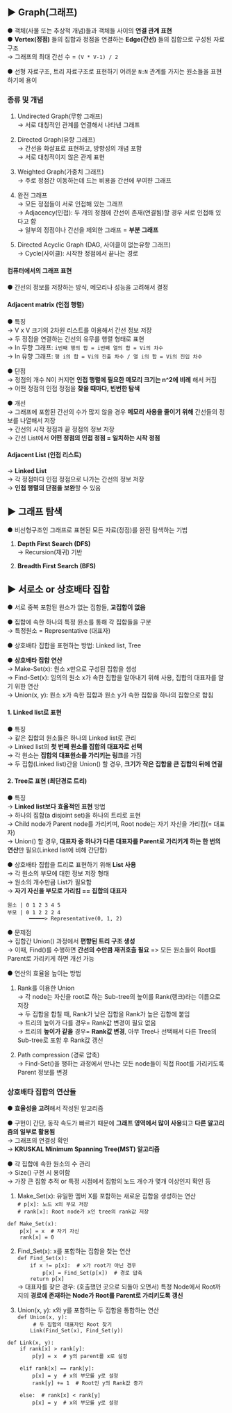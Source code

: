 ## ▶ Graph(그래프)
● 객체(사물 또는 추상적 개념)들과 객체들 사이의 **연결 관계 표현**  
● **Vertex(정점)** 들의 집합과 정점을 연결하는 **Edge(간선)** 들의 집합으로 구성된 자료구조  
  → 그래프의 최대 간선 수 = `(V * V-1) / 2`  
  
● 선형 자료구조, 트리 자료구조로 표현하기 어려운 `N:N` 관계를 가지는 원소들을 표현하기에 용이  

### 종류 및 개념
1. Undirected Graph(무향 그래프)  
  → 서로 대칭적인 관계를 연결해서 나타낸 그래프  

2. Directed Graph(유향 그래프)  
  → 간선을 화살표로 표현하고, 방향성의 개념 포함  
  → 서로 대칭적이지 않은 관계 표현  
  
3. Weighted Graph(가중치 그래프)  
  → 주로 정점간 이동하는데 드는 비용을 간선에 부여햔 그래프  

4. 완전 그래프  
  → 모든 정점들이 서로 인접해 있는 그래프  
  → Adjacency(인접): 두 개의 정점에 간선이 존재(연결됨)할 경우 서로 인접해 있다고 함  
  → 일부의 정점이나 간선을 제외한 그래프 = **부분 그래프**  
  
5. Directed Acyclic Graph (DAG, 사이클이 없는유향 그래프)  
  → Cycle(사이클): 시작한 정점에서 끝나는 경로  
  
#### 컴퓨터에서의 그래프 표현
● 간선의 정보를 저장하는 방식, 메모리나 성능을 고려해서 결정  

#### **Adjacent matrix (인접 행렬)**  
● 특징  
  → V x V 크기의 2차원 리스트를 이용해서 간선 정보 저장    
  → 두 정점을 연결하는 간선의 유무를 행렬 형태로 표현  
  → In 무향 그래프: `i번째 행의 합 = i번째 열의 합 = Vi의 차수`  
  → In 유향 그래프: `행 i의 합 = Vi의 진출 차수 / 열 i의 합 = Vi의 진입 차수`  
  
● 단점  
→ 정점의 개수 N이 커지면 **인접 행렬에 필요한 메모리 크기는 n^2에 비례** 해서 커짐  
→ 어떤 정점의 인접 정점을 **찾을 때마다, 빈번한 탐색**  

● 개선  
→ 그래프에 포함된 간선의 수가 많지 않을 경우 **메모리 사용을 줄이기 위해** 간선들의 정보를 나열해서 저장  
→ 간선의 시작 정점과 끝 정점의 정보 저장  
→ 간선 List에서 **어떤 정점의 인접 정점 = 일치하는 시작 정점**  


#### **Adjacent List (인접 리스트)**  
  → **Linked List**  
  → 각 정점마다 인접 정점으로 나가는 간선의 정보 저장  
  → **인접 행렬의 단점을 보완**할 수 있음    


## ▶ 그래프 탐색
● 비선형구조인 그래프로 표현된 모든 자료(정점)를 완전 탐색하는 기법  

1. **Depth First Search (DFS)**  
  → Recursion(재귀) 기반  
  
2. **Breadth First Search (BFS)**  


## ▶ 서로소 or 상호배타 집합
● 서로 중복 포함된 원소가 없는 집합들, **교집합이 없음**  

● 집합에 속한 하나의 특정 원소를 통해 각 집합들을 구분  
  → 특정원소 = Representative (대표자)  

● 상호배타 집합을 표현하는 방법: Linked list, Tree  

● **상호배타 집합 연산**  
  → Make-Set(x): 원소 x만으로 구성된 집합을 생성  
  → Find-Set(x): 임의의 원소 x가 속한 집합을 알아내기 위해 사용, 집합의 대표자를 알기 위한 연산  
  → Union(x, y): 원소 x가 속한 집합과 원소 y가 속한 집합을 하나의 집합으로 합침  
  
#### 1. Linked list로 표현   
● 특징  
  → 같은 집합의 원소들은 하나의 Linked list로 관리  
  → Linked list의 **첫 번째 원소를 집합의 대표자로 선택**  
  → 각 원소는 **집합의 대표원소를 가리키는 링크**를 가짐  
  → 두 집합(Linked list)간을 Union() 할 경우, **크기가 작은 집합을 큰 집합의 뒤에 연결**  
   
#### 2. Tree로 표현 (최단경로 트리)
● 특징  
  → **Linked list보다 효율적인 표현** 방법  
  → 하나의 집합(a disjoint set)을 하나의 트리로 표현  
  → Child node가 Parent node를 가리키며, Root node는 자기 자신을 가리킴(= 대표자)  
  → Union() 할 경우, **대표자 중 하나가 다른 대표자를 Parent로 가리키게 하는 한 번의 연산**만 필요(Linked list에 비해 간단함)   

● 상호배타 집합을 트리로 표현하기 위해 **List 사용**  
  → 각 원소의 부모에 대한 정보 저장 형태  
  → 원소의 개수만큼 List가 필요함  
  → **자기 자신을 부모로 가리킴 == 집합의 대표자**  

  `원소 | 0 1 2 3 4 5`  
  `부모 | 0 1 2 2 2 4`    
  `       ━━━━━> Representative(0, 1, 2)`  

● 문제점  
  → 집합간 Union() 과정에서 **편향된 트리 구조 생성**  
  → 이때, Find()를 수행하면 **간선의 수만큼 재귀호출 필요** => 모든 원소들이 Root를 Parent로 가리키게 하면 개선 가능  

● 연산의 효율을 높이는 방법  
1. Rank를 이용한 Union  
  → 각 node는 자신을 root로 하는 Sub-tree의 높이를 Rank(랭크)라는 이름으로 저장  
  → 두 집합을 합칠 때, Rank가 낮은 집합을 Rank가 높은 집합에 붙임  
  → 트리의 높이가 다를 경우= Rank값 변경이 필요 없음  
  → 트리의 **높이가 같을** 경우= **Rank값 변경**, 아무 Tree나 선택해서 다른 Tree의 Sub-tree로 포함 후 Rank값 갱신     

2. Path compression (경로 압축)  
  → Find-Set()을 행하는 과정에서 만나는 모든 node들이 직접 Root를 가리키도록 Parent 정보를 변경   
  
### 상호배타 집합의 연산들  
● **효율성을 고려**해서 작성된 알고리즘  

● 구현이 간단, 동작 속도가 빠르기 때문에 **그래프 영역에서 많이 사용**되고 **다른 알고리즘의 일부로 활용됨**  
  → 그래프의 연결성 확인  
  → **KRUSKAL Minimum Spanning Tree(MST) 알고리즘**  

● 각 집합에 속한 원소의 수 관리  
  → Size() 구현 시 용이함  
  → 가장 큰 집합 추적 or 특정 시점에서 집합의 노드 개수가 몇개 이상인지 확인 등  

1. Make_Set(x): 유일한 멤버 X를 포함하는 새로운 집합을 생성하는 연산  
`# p[x]: 노드 x의 부모 저장`  
`# rank[x]: Root node가 x인 tree의 rank값 저장`  
  
`def Make_Set(x):`  
`    p[x] = x  # 자기 자신`  
`    rank[x] = 0`  

2. Find_Set(x): x를 포함하는 집합을 찾는 연산  
`def Find_Set(x):`  
`    if x != p[x]:  # x가 root가 아닌 경우`  
`        p[x] = Find_Set(p[x])  # 경로 압축`  
`    return p[x]`  
→ 대표자를 찾은 경우: (호출했던 곳으로 되돌아 오면서) 특정 Node에서 Root까지의 **경로에 존재하는 Node가 Root를 Parent로 가리키도록 갱신**  

3. Union(x, y): x와 y를 포함하는 두 집합을 통합하는 연산  
`def Union(x, y):`  
`     # 두 집합의 대표자인 Root 찾기`  
`    Link(Find_Set(x), Find_Set(y))`  

`def Link(x, y):`  
`    if rank[x] > rank[y]:`  
`        p[y] = x  # y의 parent를 x로 설정`  
  
`    elif rank[x] == rank[y]:`  
`        p[x] = y  # x의 부모를 y로 설정`  
`        rank[y] += 1  # Root인 y의 Rank값 증가`  
  
`    else:  # rank[x] < rank[y]`  
`        p[x] = y  # x의 부모를 y로 설정`  










